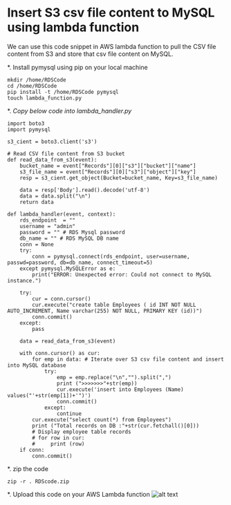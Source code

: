 # Insert S3 csv file content to MySQL using lambda function
We can use this code snippet in AWS lambda function to pull the CSV file content from S3 and store that csv file content on MySQL.

*. Install pymysql using pip on your local machine
``` 
mkdir /home/RDSCode
cd /home/RDSCode
pip install -t /home/RDSCode pymysql
touch lambda_function.py 
```
*. *Copy below code into lambda_handler.py*

```
import boto3
import pymysql

s3_cient = boto3.client('s3')

# Read CSV file content from S3 bucket
def read_data_from_s3(event):
    bucket_name = event["Records"][0]["s3"]["bucket"]["name"]
    s3_file_name = event["Records"][0]["s3"]["object"]["key"]
    resp = s3_cient.get_object(Bucket=bucket_name, Key=s3_file_name)

    data = resp['Body'].read().decode('utf-8')
    data = data.split("\n")
    return data

def lambda_handler(event, context):
    rds_endpoint  = ""
    username = "admin"
    password = "" # RDS Mysql password
    db_name = "" # RDS MySQL DB name
    conn = None
    try:
        conn = pymysql.connect(rds_endpoint, user=username, passwd=password, db=db_name, connect_timeout=5)
    except pymysql.MySQLError as e:
        print("ERROR: Unexpected error: Could not connect to MySQL instance.")

    try:
        cur = conn.cursor()
        cur.execute("create table Employees ( id INT NOT NULL AUTO_INCREMENT, Name varchar(255) NOT NULL, PRIMARY KEY (id))")
        conn.commit()
    except:
        pass

    data = read_data_from_s3(event)

    with conn.cursor() as cur:
        for emp in data: # Iterate over S3 csv file content and insert into MySQL database
            try:
                emp = emp.replace("\n","").split(",")
                print (">>>>>>>"+str(emp))
                cur.execute('insert into Employees (Name) values("'+str(emp[1])+'")')
                conn.commit()
            except:
                continue
        cur.execute("select count(*) from Employees")
        print ("Total records on DB :"+str(cur.fetchall()[0]))
        # Display employee table records
        # for row in cur:
        #     print (row)
    if conn:
        conn.commit()

```

*. zip the code
```cd RDSCode
zip -r . RDScode.zip 
```

*. Upload this code on your AWS Lambda function
![alt text](https://github.com/prabhakar2020/insert_s3_csv_file_content_to_mysql_using_lambda/blob/master/aws_lambda_upload_code.png)
